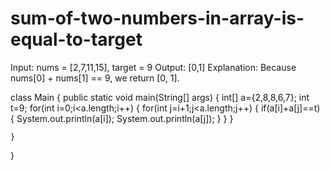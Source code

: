 # sum-of-two-numbers-in-array-is-equal-to-target
Input: nums = [2,7,11,15], target = 9 Output: [0,1] Explanation: Because nums[0] + nums[1] == 9, we return [0, 1].

class Main {
    public static void main(String[] args) {
     int[] a={2,8,8,6,7};
     int t=9;
     for(int i=0;i<a.length;i++)
     {
         for(int j=i+1;j<a.length;j++)
         {
             if(a[i]+a[j]==t)
             {
                 System.out.println(a[i]);
                 System.out.println(a[j]);
             }
         }
     }
     
    }
}
